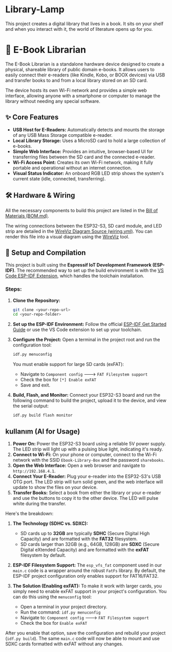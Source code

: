 # Library-Lamp
This project creates a digital library that lives in a book. It sits on your shelf and when you interact with it, the world of literature opens up for you. 


# 📖 E-Book Librarian

The E-Book Librarian is a standalone hardware device designed to create a physical, shareable library of public domain e-books. It allows users to easily connect their e-readers (like Kindle, Kobo, or BOOX devices) via USB and transfer books to and from a local library stored on an SD card.

The device hosts its own Wi-Fi network and provides a simple web interface, allowing anyone with a smartphone or computer to manage the library without needing any special software.

## ✨ Core Features

- **USB Host for E-Readers:** Automatically detects and mounts the storage of any USB Mass Storage compatible e-reader.
- **Local Library Storage:** Uses a MicroSD card to hold a large collection of e-books.
- **Simple Web Interface:** Provides an intuitive, browser-based UI for transferring files between the SD card and the connected e-reader.
- **Wi-Fi Access Point:** Creates its own Wi-Fi network, making it fully portable and operational without an internet connection.
- **Visual Status Indicator:** An onboard RGB LED strip shows the system's current state (idle, connected, transferring).

## 🛠️ Hardware & Wiring

All the necessary components to build this project are listed in the [Bill of Materials (BOM.md)](BOM.md).

The wiring connections between the ESP32-S3, SD card module, and LED strip are detailed in the [WireViz Diagram Source (wiring.yml)](wiring.yml). You can render this file into a visual diagram using the [WireViz](https://github.com/wireviz/WireViz) tool.

## 🚀 Setup and Compilation

This project is built using the **Espressif IoT Development Framework (ESP-IDF)**. The recommended way to set up the build environment is with the [VS Code ESP-IDF Extension](https://github.com/espressif/vscode-esp-idf-extension), which handles the toolchain installation.

### Steps:

1.  **Clone the Repository:**
    ```bash
    git clone <your-repo-url>
    cd <your-repo-folder>
    ```

2.  **Set up the ESP-IDF Environment:**
    Follow the official [ESP-IDF Get Started Guide](https://docs.espressif.com/projects/esp-idf/en/latest/esp32s3/get-started/index.html) or use the VS Code extension to set up your toolchain.

3.  **Configure the Project:**
    Open a terminal in the project root and run the configuration tool:
    ```bash
    idf.py menuconfig
    ```
    You must enable support for large SD cards (exFAT):
    - Navigate to `Component config` ---> `FAT Filesystem support`
    - Check the box for `[*] Enable exFAT`
    - Save and exit.

4.  **Build, Flash, and Monitor:**
    Connect your ESP32-S3 board and run the following command to build the project, upload it to the device, and view the serial output:
    ```bash
    idf.py build flash monitor
    ```

##  kullanım (AI for Usage)

1.  **Power On:** Power the ESP32-S3 board using a reliable 5V power supply. The LED strip will light up with a pulsing blue light, indicating it's ready.
2.  **Connect to Wi-Fi:** On your phone or computer, connect to the Wi-Fi network with the SSID `Ebook-Library-Box` and the password `sharebooks`.
3.  **Open the Web Interface:** Open a web browser and navigate to `http://192.168.4.1`.
4.  **Connect Your E-Reader:** Plug your e-reader into the ESP32-S3's USB OTG port. The LED strip will turn solid green, and the web interface will update to show the files on your device.
5.  **Transfer Books:** Select a book from either the library or your e-reader and use the buttons to copy it to the other device. The LED will pulse white during the transfer.


Here's the breakdown:

1.  **The Technology (SDHC vs. SDXC):**
    * SD cards up to **32GB** are typically **SDHC** (Secure Digital High Capacity) and are formatted with the **FAT32** filesystem.
    * SD cards larger than 32GB (e.g., 64GB, 128GB) are **SDXC** (Secure Digital eXtended Capacity) and are formatted with the **exFAT** filesystem by default.

2.  **ESP-IDF Filesystem Support:**
    The `esp_vfs_fat` component used in our `main.c` code is a wrapper around the robust `FatFs` library. By default, the ESP-IDF project configuration only enables support for FAT16/FAT32.

3.  **The Solution (Enabling exFAT):**
    To make it work with larger cards, you simply need to enable exFAT support in your project's configuration. You can do this using the `menuconfig` tool:

    * Open a terminal in your project directory.
    * Run the command: `idf.py menuconfig`
    * Navigate to: `Component config` ---> `FAT Filesystem support`
    * Check the box for `Enable exFAT`



After you enable that option, save the configuration and rebuild your project (`idf.py build`). The same `main.c` code will now be able to mount and use SDXC cards formatted with exFAT without any changes.

